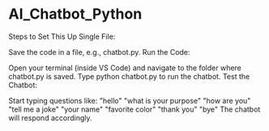 # AI_Chatbot_Python
Steps to Set This Up
Single File:

Save the code in a file, e.g., chatbot.py.
Run the Code:

Open your terminal (inside VS Code) and navigate to the folder where chatbot.py is saved.
Type python chatbot.py to run the chatbot.
Test the Chatbot:

Start typing questions like:
"hello"
"what is your purpose"
"how are you"
"tell me a joke"
"your name"
"favorite color"
"thank you"
"bye"
The chatbot will respond accordingly.
